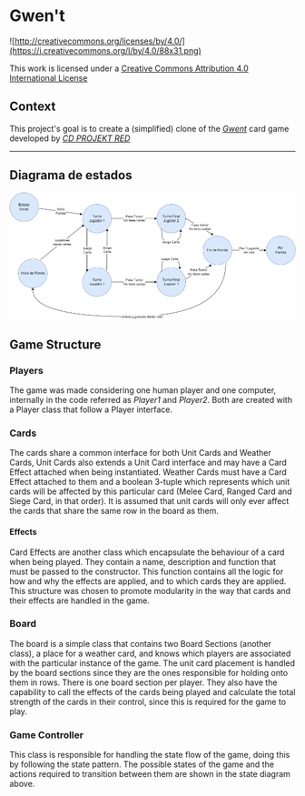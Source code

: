 # Gwen't

![http://creativecommons.org/licenses/by/4.0/](https://i.creativecommons.org/l/by/4.0/88x31.png)

This work is licensed under a
[Creative Commons Attribution 4.0 International License](http://creativecommons.org/licenses/by/4.0/)

Context
-------

This project's goal is to create a (simplified) clone of the
[_Gwent_](https://www.playgwent.com/en) card game developed by [_CD PROJEKT RED_](https://cdprojektred.com/en/)

---
## Diagrama de estados

![Diagrama de estados](docs/diagrama-estados.png)

## Game Structure

### Players

The game was made considering one human player and one computer, internally in the code referred as _Player1_ 
and _Player2_. Both are created with a Player class that follow a Player interface.

### Cards

The cards share a common interface for both Unit Cards and Weather Cards, Unit Cards also extends a Unit Card 
interface and may have a Card Effect attached when being instantiated. Weather Cards must have a Card Effect 
attached to them and a boolean 3-tuple which represents which unit cards will be affected by this particular 
card (Melee Card, Ranged Card and Siege Card, in that order). It is assumed that unit cards will only ever
affect the cards that share the same row in the board as them.

#### Effects

Card Effects are another class which encapsulate the behaviour of a card when being played. They contain a name,
description and function that must be passed to the constructor. This function contains all the logic for how and
why the effects are applied, and to which cards they are applied. This structure was chosen to promote modularity
in the way that cards and their effects are handled in the game.

### Board

The board is a simple class that contains two Board Sections (another class), a place for a weather card, and knows
which players are associated with the particular instance of the game. The unit card placement is handled by the board
sections since they are the ones responsible for holding onto them in rows. There is one board section per player. They 
also have the capability to call the effects of the cards being played and calculate the total strength of the cards in
their control, since this is required for the game to play.

### Game Controller

This class is responsible for handling the state flow of the game, doing this by following the state pattern. The possible
states of the game and the actions required to transition between them are shown in the state diagram above. 